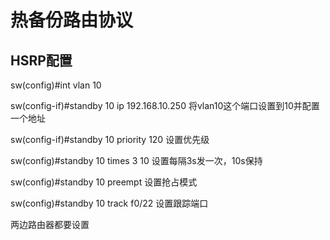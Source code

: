 # 热备份路由协议

## HSRP配置

sw(config)#int vlan 10 

sw(config-if)#standby 10 ip 192.168.10.250          将vlan10这个端口设置到10并配置一个地址

sw(config-if)#standby 10 priority 120   设置优先级

sw(config)#standby  10  times 3  10  设置每隔3s发一次，10s保持

sw(config)#standby 10 preempt  设置抢占模式

sw(config)#standby 10 track f0/22   设置跟踪端口

两边路由器都要设置